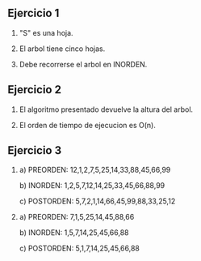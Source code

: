 ## Ejercicio 1

1. "S" es una hoja.

2. El arbol tiene cinco hojas.

3. Debe recorrerse el arbol en INORDEN.

## Ejercicio 2

1. El algoritmo presentado devuelve la altura del arbol.

2. El orden de tiempo de ejecucion es O(n).

## Ejercicio 3

1.  a) PREORDEN: 12,1,2,7,5,25,14,33,88,45,66,99

    b) INORDEN: 1,2,5,7,12,14,25,33,45,66,88,99

    c) POSTORDEN: 5,7,2,1,14,66,45,99,88,33,25,12


2.  a) PREORDEN: 7,1,5,25,14,45,88,66

    b) INORDEN: 1,5,7,14,25,45,66,88

    c) POSTORDEN: 5,1,7,14,25,45,66,88